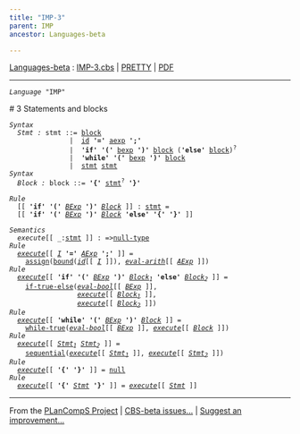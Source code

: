 ```yaml
---
title: "IMP-3"
parent: IMP
ancestor: Languages-beta

---
```


[Languages-beta] : [IMP-3.cbs] \| [PRETTY] \| [PDF]


----
<div class="highlighter-rouge"><pre class="highlight"><code><i class="keyword">Language</i> <span id="Language_IMP">"IMP"</span></code></pre></div>
# <span id="SectionNumber_3">3</span> Statements and blocks


<div class="highlighter-rouge"><pre class="highlight"><code><i class="keyword">Syntax</i>
  <i class="keyword"></i><i class="var"><i class="var"><span id="VariableStem_Stmt">Stmt</span></i> :</i> <span class="syn-name"><span id="SyntaxName_stmt">stmt</span></span> ::= <span class="syn-name"><a href="#SyntaxName_block">block</a></span>
               |  <span class="syn-name"><a href="../IMP-1/index.html#SyntaxName_id">id</a></span> <b class="atom">'='</b> <span class="syn-name"><a href="../IMP-1/index.html#SyntaxName_aexp">aexp</a></span> <b class="atom">';'</b>
               |  <b class="atom">'if'</b> <b class="atom">'('</b> <span class="syn-name"><a href="../IMP-2/index.html#SyntaxName_bexp">bexp</a></span> <b class="atom">')'</b> <span class="syn-name"><a href="#SyntaxName_block">block</a></span> (<b class="atom">'else'</b> <span class="syn-name"><a href="#SyntaxName_block">block</a></span>)<sup class="sup">?</sup>
               |  <b class="atom">'while'</b> <b class="atom">'('</b> <span class="syn-name"><a href="../IMP-2/index.html#SyntaxName_bexp">bexp</a></span> <b class="atom">')'</b> <span class="syn-name"><a href="#SyntaxName_block">block</a></span>
               |  <span class="syn-name"><a href="#SyntaxName_stmt">stmt</a></span> <span class="syn-name"><a href="#SyntaxName_stmt">stmt</a></span>
<i class="keyword">Syntax</i>
  <i class="keyword"></i><i class="var"><i class="var"><span id="VariableStem_Block">Block</span></i> :</i> <span class="syn-name"><span id="SyntaxName_block">block</span></span> ::= <b class="atom">'{'</b> <span class="syn-name"><a href="#SyntaxName_stmt">stmt</a></span><sup class="sup">?</sup> <b class="atom">'}'</b></code></pre></div>


<div class="highlighter-rouge"><pre class="highlight"><code><i class="keyword">Rule</i>
  [[ <b class="atom">'if'</b> <b class="atom">'('</b> <span id="Variable115_BExp"><i class="var"><a href="../IMP-2/index.html#VariableStem_BExp">BExp</a></i></span> <b class="atom">')'</b> <span id="Variable122_Block"><i class="var"><a href="#VariableStem_Block">Block</a></i></span> ]] : <span class="syn-name"><a href="#SyntaxName_stmt">stmt</a></span> = 
  [[ <b class="atom">'if'</b> <b class="atom">'('</b> <a href="#Variable115_BExp"><i class="var">BExp</i></a> <b class="atom">')'</b> <a href="#Variable122_Block"><i class="var">Block</i></a> <b class="atom">'else'</b> <b class="atom">'{'</b> <b class="atom">'}'</b> ]]</code></pre></div>

<div class="highlighter-rouge"><pre class="highlight"><code><i class="keyword">Semantics</i>
  <i class="sem-name"><span id="SemanticsName_execute">execute</span></i>[[ _:<span class="syn-name"><a href="#SyntaxName_stmt">stmt</a></span> ]] : =><span class="name"><a href="../../../../../Funcons-beta/Values/Primitive/Null/index.html#Name_null-type">null-type</a></span>
<i class="keyword">Rule</i>
  <i class="sem-name"><a href="#SemanticsName_execute">execute</a></i>[[ <span id="Variable186_I"><i class="var"><a href="../IMP-1/index.html#VariableStem_I">I</a></i></span> <b class="atom">'='</b> <span id="Variable193_AExp"><i class="var"><a href="../IMP-1/index.html#VariableStem_AExp">AExp</a></i></span> <b class="atom">';'</b> ]] = 
    <span class="name"><a href="../../../../../Funcons-beta/Computations/Normal/Storing/index.html#Name_assign">assign</a></span>(<span class="name"><a href="../../../../../Funcons-beta/Computations/Normal/Binding/index.html#Name_bound">bound</a></span>(<i class="sem-name"><a href="../IMP-1/index.html#SemanticsName_id">id</a></i>[[ <a href="#Variable186_I"><i class="var">I</i></a> ]]), <i class="sem-name"><a href="../IMP-1/index.html#SemanticsName_eval-arith">eval-arith</a></i>[[ <a href="#Variable193_AExp"><i class="var">AExp</i></a> ]])
<i class="keyword">Rule</i>
  <i class="sem-name"><a href="#SemanticsName_execute">execute</a></i>[[ <b class="atom">'if'</b> <b class="atom">'('</b> <span id="Variable258_BExp"><i class="var"><a href="../IMP-2/index.html#VariableStem_BExp">BExp</a></i></span> <b class="atom">')'</b> <span id="Variable266_Block1"><i class="var"><a href="#VariableStem_Block">Block</a><sub class="sub">1</sub></i></span> <b class="atom">'else'</b> <span id="Variable274_Block2"><i class="var"><a href="#VariableStem_Block">Block</a><sub class="sub">2</sub></i></span> ]] =
    <span class="name"><a href="../../../../../Funcons-beta/Computations/Normal/Flowing/index.html#Name_if-true-else">if-true-else</a></span>(<i class="sem-name"><a href="../IMP-2/index.html#SemanticsName_eval-bool">eval-bool</a></i>[[ <a href="#Variable258_BExp"><i class="var">BExp</i></a> ]], 
                 <i class="sem-name"><a href="#SemanticsName_execute">execute</a></i>[[ <a href="#Variable266_Block1"><i class="var">Block<sub class="sub">1</sub></i></a> ]],
                 <i class="sem-name"><a href="#SemanticsName_execute">execute</a></i>[[ <a href="#Variable274_Block2"><i class="var">Block<sub class="sub">2</sub></i></a> ]])
<i class="keyword">Rule</i>
  <i class="sem-name"><a href="#SemanticsName_execute">execute</a></i>[[ <b class="atom">'while'</b> <b class="atom">'('</b> <span id="Variable348_BExp"><i class="var"><a href="../IMP-2/index.html#VariableStem_BExp">BExp</a></i></span> <b class="atom">')'</b> <span id="Variable355_Block"><i class="var"><a href="#VariableStem_Block">Block</a></i></span> ]] =
    <span class="name"><a href="../../../../../Funcons-beta/Computations/Normal/Flowing/index.html#Name_while-true">while-true</a></span>(<i class="sem-name"><a href="../IMP-2/index.html#SemanticsName_eval-bool">eval-bool</a></i>[[ <a href="#Variable348_BExp"><i class="var">BExp</i></a> ]], <i class="sem-name"><a href="#SemanticsName_execute">execute</a></i>[[ <a href="#Variable355_Block"><i class="var">Block</i></a> ]])
<i class="keyword">Rule</i>
  <i class="sem-name"><a href="#SemanticsName_execute">execute</a></i>[[ <span id="Variable409_Stmt1"><i class="var"><a href="#VariableStem_Stmt">Stmt</a><sub class="sub">1</sub></i></span> <span id="Variable415_Stmt2"><i class="var"><a href="#VariableStem_Stmt">Stmt</a><sub class="sub">2</sub></i></span> ]] = 
    <span class="name"><a href="../../../../../Funcons-beta/Computations/Normal/Flowing/index.html#Name_sequential">sequential</a></span>(<i class="sem-name"><a href="#SemanticsName_execute">execute</a></i>[[ <a href="#Variable409_Stmt1"><i class="var">Stmt<sub class="sub">1</sub></i></a> ]], <i class="sem-name"><a href="#SemanticsName_execute">execute</a></i>[[ <a href="#Variable415_Stmt2"><i class="var">Stmt<sub class="sub">2</sub></i></a> ]])
<i class="keyword">Rule</i>
  <i class="sem-name"><a href="#SemanticsName_execute">execute</a></i>[[ <b class="atom">'{'</b> <b class="atom">'}'</b> ]] = <span class="name"><a href="../../../../../Funcons-beta/Values/Primitive/Null/index.html#Name_null">null</a></span>
<i class="keyword">Rule</i>
  <i class="sem-name"><a href="#SemanticsName_execute">execute</a></i>[[ <b class="atom">'{'</b> <span id="Variable488_Stmt"><i class="var"><a href="#VariableStem_Stmt">Stmt</a></i></span> <b class="atom">'}'</b> ]] = <i class="sem-name"><a href="#SemanticsName_execute">execute</a></i>[[ <a href="#Variable488_Stmt"><i class="var">Stmt</i></a> ]]</code></pre></div>


[Funcons-beta]: /CBS-beta/docs/Funcons-beta
  "FUNCONS-BETA"
[Unstable-Funcons-beta]: /CBS-beta/docs/Unstable-Funcons-beta
  "UNSTABLE-FUNCONS-BETA"
[Languages-beta]: /CBS-beta/docs/Languages-beta
  "LANGUAGES-BETA"
[Unstable-Languages-beta]: /CBS-beta/docs/Unstable-Languages-beta
  "UNSTABLE-LANGUAGES-BETA"
[CBS-beta]: /CBS-beta
  "CBS-BETA"
[IMP-3.cbs]: https://github.com/plancomps/CBS-beta/blob/master/Languages-beta/IMP/IMP-cbs/IMP/IMP-3/IMP-3.cbs
  "CBS SOURCE FILE ON GITHUB"
[PLAIN]: /CBS-beta/docs/Languages-beta/IMP/IMP-cbs/IMP/IMP-3
  "CBS SOURCE WEB PAGE"
[PRETTY]: /CBS-beta/math/Languages-beta/IMP/IMP-cbs/IMP/IMP-3
  "CBS-KATEX WEB PAGE"
[PDF]: https://github.com/plancomps/CBS-beta/blob/master/Languages-beta/IMP/IMP-cbs/IMP/IMP-3/IMP-3.pdf
  "CBS-LATEX PDF FILE"
[PLanCompS Project]: https://plancomps.github.io
  "PROGRAMMING LANGUAGE COMPONENTS AND SPECIFICATIONS PROJECT HOME PAGE"

____

From the [PLanCompS Project] | [CBS-beta issues...] | [Suggest an improvement...]

[CBS-beta issues...]: https://github.com/plancomps/CBS-beta/issues
   "CBS-BETA ISSUE REPORTS ON GITHUB"
 [Suggest an improvement...]: mailto:plancomps@gmail.com?Subject=CBS-beta%20-%20comment&Body=Re%3A%20CBS-beta%20specification%20at%20IMP/IMP-3/IMP-3.cbs%0A%0AComment/Query/Issue/Suggestion%3A%0A%0A%0ASignature%3A%0A
   "GENERATE AN EMAIL TEMPLATE"
